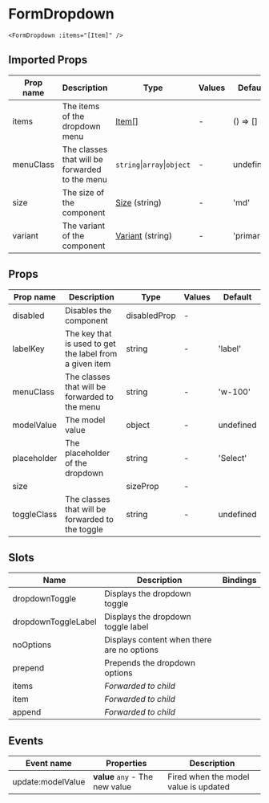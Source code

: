 # FormDropdown

```vue
<FormDropdown :items="[Item]" />
```

## Imported Props

| Prop name | Description                                    | Type                                             | Values | Default   |
| --------- | ---------------------------------------------- | ------------------------------------------------ | ------ | --------- |
| items     | The items of the dropdown menu                 | [Item[]](../../composables/useDropdownItems)     | -      | () => []  |
| menuClass | The classes that will be forwarded to the menu | `string`\|`array`\|`object`                      | -      | undefined |
| size      | The size of the component                      | [Size](../../composables/useSize) (string)       | -      | 'md'      |
| variant   | The variant of the component                   | [Variant](../../composables/useVariant) (string) | -      | 'primary' |

## Props

| Prop name   | Description                                             | Type         | Values | Default   |
| ----------- | ------------------------------------------------------- | ------------ | ------ | --------- |
| disabled    | Disables the component                                  | disabledProp | -      |           |
| labelKey    | The key that is used to get the label from a given item | string       | -      | 'label'   |
| menuClass   | The classes that will be forwarded to the menu          | string       | -      | 'w-100'   |
| modelValue  | The model value                                         | object       | -      | undefined |
| placeholder | The placeholder of the dropdown                         | string       | -      | 'Select'  |
| size        |                                                         | sizeProp     | -      |           |
| toggleClass | The classes that will be forwarded to the toggle        | string       | -      | undefined |

## Slots

| Name                | Description                                | Bindings |
| ------------------- | ------------------------------------------ | -------- |
| dropdownToggle      | Displays the dropdown toggle               |          |
| dropdownToggleLabel | Displays the dropdown toggle label         | <br/>    |
| noOptions           | Displays content when there are no options |          |
| prepend             | Prepends the dropdown options              |          |
| items               | _Forwarded to child_                       |          |
| item                | _Forwarded to child_                       |          |
| append              | _Forwarded to child_                       |          |

## Events

| Event name        | Properties                      | Description                           |
| ----------------- | ------------------------------- | ------------------------------------- |
| update:modelValue | **value** `any` - The new value | Fired when the model value is updated |
